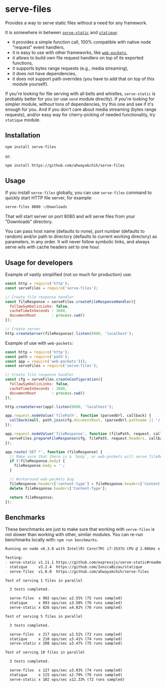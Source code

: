 serve-files
===========

Provides a way to serve static files without a need for any framework.

It is somewhere in between [`serve-static`](https://github.com/expressjs/serve-static) and [`statique`](https://github.com/IonicaBizau/statique):

- it provides a simple function call, 100% compatible with native node "request" event handlers,
- it is easy to use with other frameworks, like [`web-pockets`](https://github.com/grncdr/web-pockets),
- it allows to build own file request handlers on top of its exported functions,
- it supports bytes range requests (e.g., media streaming),
- it does not have dependencies,
- it does not support path overrides (you have to add that on top of this module yourself).
 
If you're looking for file serving with all bells and whistles, `serve-static` is probably better for you (or use `send` module directly).
If you're looking for simpler module, without tons of dependencies, try this one and see if it's enough for you.
And if you don't care about media streaming (bytes range requests), and/or easy way for cherry-picking of needed functionality, try `statique` module.


## Installation

```sh
npm install serve-files
```

or:

```sh
npm install https://github.com/ahwayakchih/serve-files
```


## Usage

If you install `serve-files` globally, you can use `serve-files` command to quickly start HTTP file server, for example:

```sh
serve-files 8080 ~/Downloads
```

That will start server on port 8080 and will serve files from your "Downloads" directory.

You can pass host name (defaults to none), port number (defaults to random) and/or path to directory (defaults to current working directory) as parameters, in any order.
It will never follow symbolic links, and always serve wils with cache headers set to one hour.


## Usage for developers

Example of vastly simplified (not so much for production) use:

```javascript
const http = require('http');
const serveFiles = require('serve-files');

// Create file response handler
const fileResponse = serveFiles.createFileResponseHandler({
  followSymbolicLinks: false,
  cacheTimeInSeconds : 3600,
  documentRoot       : process.cwd()
});

// Create server
http.createServer(fileResponse).listen(8080, 'localhost');
```

Example of use with `web-pockets`:

```javascript
const http = require('http');
const path = require('path');
const app = require('web-pockets')();
const serveFiles = require('serve-files');

// Create file response handler
const cfg = serveFiles.createConfiguration({
  followSymbolicLinks: false,
  cacheTimeInSeconds : 3600,
  documentRoot       : process.cwd()
});

http.createServer(app).listen(8080, 'localhost');

app.request.nodeValue('filePath', function (parsedUrl, callback) {
  callback(null, path.join(cfg.documentRoot, (parsedUrl.pathname || '/')));
});

app.request.nodeValue('fileResponse', function (filePath, request, callback) {
  serveFiles.prepareFileResponse(cfg, filePath, request.headers, callback);
});

app.route('GET *', function (fileResponse) {
  // Make sure that there is a `body`, or web-pockets will serve fileResponse as JSON object.
  if (!fileResponse.body) {
    fileResponse.body = '';
  }

  // Workaround web-pockets bug
  fileResponse.headers['content-type'] = fileResponse.headers['Content-Type'];
  delete fileResponse.headers['Content-Type'];

  return fileResponse;
});
```


## Benchmarks

These benchmarks are just to make sure that working with `serve-files` is not slower than working with other, similar modules.
You can re-run benchmarks locally with: `npm run benchmarks`.

```markdown
Running on node v6.3.0 with Intel(R) Core(TM) i7-3537U CPU @ 2.00GHz x 4

Testing:
- serve-static v1.11.1 https://github.com/expressjs/serve-static#readme  
- statique     v3.2.4  https://github.com/IonicaBizau/statique           
- serve-files  v1.0.0  https://github.com/ahwayakchih/serve-files        

Test of serving 1 files in parallel

  3 tests completed.

  serve-files  x 902 ops/sec ±2.55% (75 runs sampled)
  statique     x 893 ops/sec ±3.50% (76 runs sampled)
  serve-static x 826 ops/sec ±4.02% (76 runs sampled)

Test of serving 5 files in parallel

  3 tests completed.

  serve-files  x 217 ops/sec ±2.52% (72 runs sampled)
  statique     x 210 ops/sec ±3.41% (74 runs sampled)
  serve-static x 208 ops/sec ±3.47% (75 runs sampled)

Test of serving 10 files in parallel

  3 tests completed.

  serve-files  x 127 ops/sec ±3.03% (74 runs sampled)
  statique     x 115 ops/sec ±2.79% (76 runs sampled)
  serve-static x 102 ops/sec ±12.33% (72 runs sampled)
```